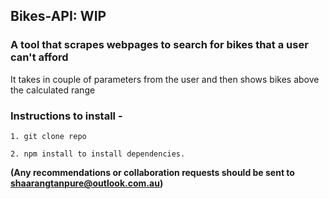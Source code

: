 ## Bikes-API: WIP

### A tool that scrapes webpages to search for bikes that a user can't afford

It takes in couple of parameters from the user and then shows bikes above the calculated range

### Instructions to install - 

```
1. git clone repo 

2. npm install to install dependencies.

```
__(Any recommendations or collaboration requests should be sent to shaarangtanpure@outlook.com.au)__